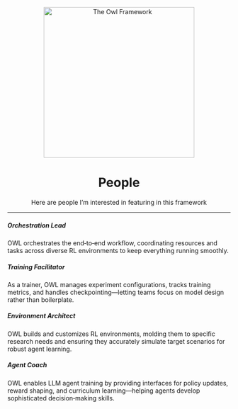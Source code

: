 <p align="center">
  <img src="https://www.bookroomartpress.co.uk/wp-content/uploads/2022/09/The-Owl-24in-WT.jpg" alt="The Owl Framework" width="340" />
</p>

<h1 align="center">People</h1>

<p align="center">
  Here are people I’m interested in featuring in this framework
</p>

<hr />

<h5 align="left">Orchestration Lead</h5>
<p align="left">
  OWL orchestrates the end‑to‑end workflow, coordinating resources and tasks across diverse RL environments to keep everything running smoothly.
</p>

<h5 align="left">Training Facilitator</h5>
<p align="left">
  As a trainer, OWL manages experiment configurations, tracks training metrics, and handles checkpointing—letting teams focus on model design rather than boilerplate.
</p>

<h5 align="left">Environment Architect</h5>
<p align="left">
  OWL builds and customizes RL environments, molding them to specific research needs and ensuring they accurately simulate target scenarios for robust agent learning.
</p>

<h5 align="left">Agent Coach</h5>
<p align="left">
  OWL enables LLM agent training by providing interfaces for policy updates, reward shaping, and curriculum learning—helping agents develop sophisticated decision‑making skills.
</p>

